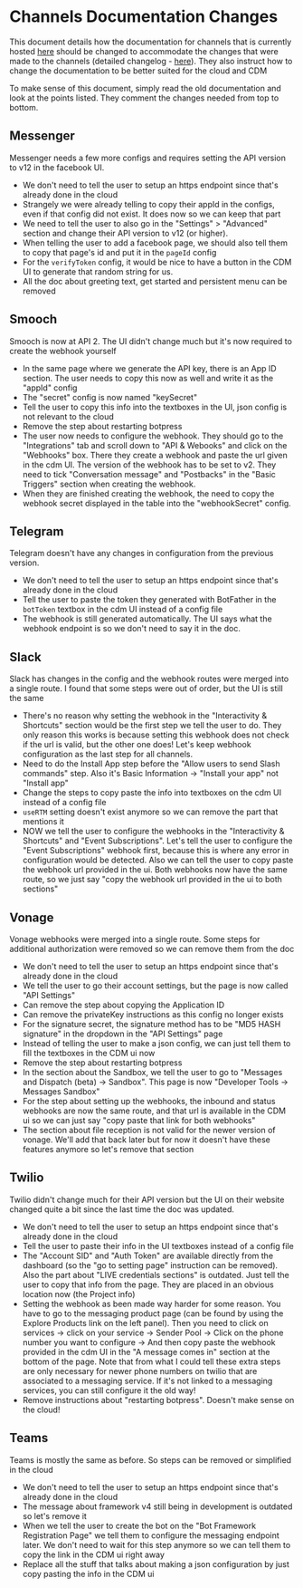 # Channels Documentation Changes

This document details how the documentation for channels that is currently hosted [here](https://github.com/botpress/docs/tree/master/docs/channels) should be changed to accommodate the changes that were made to the channels (detailed changelog - [here](./channels-v1.md)). They also instruct how to change the documentation to be better suited for the cloud and CDM

To make sense of this document, simply read the old documentation and look at the points listed. They comment the changes needed from top to bottom.

## Messenger

Messenger needs a few more configs and requires setting the API version to v12 in the facebook UI.

- We don't need to tell the user to setup an https endpoint since that's already done in the cloud
- Strangely we were already telling to copy their appId in the configs, even if that config did not exist. It does now so we can keep that part
- We need to tell the user to also go in the "Settings" > "Advanced" section and change their API version to v12 (or higher).
- When telling the user to add a facebook page, we should also tell them to copy that page's id and put it in the `pageId` config
- For the `verifyToken` config, it would be nice to have a button in the CDM UI to generate that random string for us.
- All the doc about greeting text, get started and persistent menu can be removed

## Smooch

Smooch is now at API 2. The UI didn't change much but it's now required to create the webhook yourself

- In the same page where we generate the API key, there is an App ID section. The user needs to copy this now as well and write it as the "appId" config
- The "secret" config is now named "keySecret"
- Tell the user to copy this info into the textboxes in the UI, json config is not relevant to the cloud
- Remove the step about restarting botpress
- The user now needs to configure the webhook. They should go to the "Integrations" tab and scroll down to "API & Webooks" and click on the "Webhooks" box. There they create a webhook and paste the url given in the cdm UI. The version of the webhook has to be set to v2. They need to tick "Conversation message" and "Postbacks" in the "Basic Triggers" section when creating the webhook.
- When they are finished creating the webhook, the need to copy the webhook secret displayed in the table into the "webhookSecret" config.

## Telegram

Telegram doesn't have any changes in configuration from the previous version.

- We don't need to tell the user to setup an https endpoint since that's already done in the cloud
- Tell the user to paste the token they generated with BotFather in the `botToken` textbox in the cdm UI instead of a config file
- The webhook is still generated automatically. The UI says what the webhook endpoint is so we don't need to say it in the doc.

## Slack

Slack has changes in the config and the webhook routes were merged into a single route. I found that some steps were out of order, but the UI is still the same

- There's no reason why setting the webhook in the "Interactivity & Shortcuts" section would be the first step we tell the user to do. They only reason this works is because setting this webhook does not check if the url is valid, but the other one does! Let's keep webhook configuration as the last step for all channels.
- Need to do the Install App step before the "Allow users to send Slash commands" step. Also it's Basic Information -> "Install your app" not "Install app"
- Change the steps to copy paste the info into textboxes on the cdm UI instead of a config file
- `useRTM` setting doesn't exist anymore so we can remove the part that mentions it
- NOW we tell the user to configure the webhooks in the "Interactivity & Shortcuts" and "Event Subscriptions". Let's tell the user to configure the "Event Subscriptions" webhook first, because this is where any error in configuration would be detected. Also we can tell the user to copy paste the webhook url provided in the ui. Both webhooks now have the same route, so we just say "copy the webhook url provided in the ui to both sections"

## Vonage

Vonage webhooks were merged into a single route. Some steps for additional authorization were removed so we can remove them from the doc

- We don't need to tell the user to setup an https endpoint since that's already done in the cloud
- We tell the user to go their account settings, but the page is now called "API Settings"
- Can remove the step about copying the Application ID
- Can remove the privateKey instructions as this config no longer exists
- For the signature secret, the signature method has to be "MD5 HASH signature" in the dropdown in the "API Settings" page
- Instead of telling the user to make a json config, we can just tell them to fill the textboxes in the CDM ui now
- Remove the step about restarting botpress
- In the section about the Sandbox, we tell the user to go to "Messages and Dispatch (beta) -> Sandbox". This page is now "Developer Tools -> Messages Sandbox"
- For the step about setting up the webhooks, the inbound and status webhooks are now the same route, and that url is available in the CDM ui so we can just say "copy paste that link for both webhooks"
- The section about file reception is not valid for the newer version of vonage. We'll add that back later but for now it doesn't have these features anymore so let's remove that section

## Twilio

Twilio didn't change much for their API version but the UI on their website changed quite a bit since the last time the doc was updated.

- We don't need to tell the user to setup an https endpoint since that's already done in the cloud
- Tell the user to paste their info in the UI textboxes instead of a config file
- The "Account SID" and "Auth Token" are available directly from the dashboard (so the "go to setting page" instruction can be removed). Also the part about "LIVE credentials sections" is outdated. Just tell the user to copy that info from the page. They are placed in an obvious location now (the Project info)
- Setting the webhook as been made way harder for some reason. You have to go to the messaging product page (can be found by using the Explore Products link on the left panel). Then you need to click on services -> click on your service -> Sender Pool -> Click on the phone number you want to configure -> And then copy paste the webhook provided in the cdm UI in the "A message comes in" section at the bottom of the page. Note that from what I could tell these extra steps are only necessary for newer phone numbers on twilio that are associated to a messaging service. If it's not linked to a messaging services, you can still configure it the old way!
- Remove instructions about "restarting botpress". Doesn't make sense on the cloud!

## Teams

Teams is mostly the same as before. So steps can be removed or simplified in the cloud

- We don't need to tell the user to setup an https endpoint since that's already done in the cloud
- The message about framework v4 still being in development is outdated so let's remove it
- When we tell the user to create the bot on the "Bot Framework Registration Page" we tell them to configure the messaging endpoint later. We don't need to wait for this step anymore so we can tell them to copy the link in the CDM ui right away
- Replace all the stuff that talks about making a json configuration by just copy pasting the info in the CDM ui
